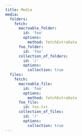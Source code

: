 ```yaml
---
title: Media
media:
  folders:
    fetch:
      macroable_folder:
        id: 'foo'
        options:
          method: fetchExtraData
      foo_folder:
        id: 'foo'
      collection_of_folders:
        id: '/'
        options:
          collection: true
  files:
    fetch:
      macroable_file:
        id: 'foo'
        options:
          method: fetchExtraData
      foo_file:
        id: foo.txt
      collection_of_files:
        id: '/'
        options:
          collection: true
---
```

